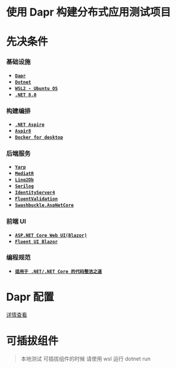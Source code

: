 # 使用 Dapr 构建分布式应用测试项目


# 先决条件

### 基础设施

- **[`Dapr`](https://dapr.io/)**
- **[`Dotnet`](https://dotnet.microsoft.com/download)** 
- **[`WSL2 - Ubuntu OS`](https://docs.microsoft.com/en-us/windows/wsl/install-win10)**
- **[`.NET 8.0`](https://dotnet.microsoft.com/download)** 

### 构建编排

- **[`.NET Aspire`](https://github.com/dotnet/aspire)** 
- **[`Aspir8`](https://prom3theu5.github.io/aspirational-manifests/getting-started.html)**
- **[`Docker for desktop`](https://www.docker.com/products/docker-desktop)** 

### 后端服务

- **[`Yarp`](https://github.com/microsoft/reverse-proxy)**
- **[`MediatR`](https://github.com/jbogard/MediatR)**
- **[`Linq2Db`](https://github.com/linq2db/linq2db)**
- **[`Serilog`](https://github.com/serilog/serilog)**
- **[`IdentityServer4`](https://github.com/iamshen/Reborn.IdentityServer4.Admin)**
- **[`FluentValidation`](https://github.com/FluentValidation/FluentValidation)**
- **[`Swashbuckle.AspNetCore`](https://github.com/domaindrivendev/Swashbuckle.AspNetCore)** 

### 前端 UI

- **[`ASP.NET Core Web UI(Blazor)`](https://learn.microsoft.com/zh-cn/aspnet/core/tutorials/choose-web-ui?view=aspnetcore-8.0)**
- **[`Fluent UI Blazor`](https://www.fluentui-blazor.net/)**

### 编程规范

- **[`适用于 .NET/.NET Core 的代码整洁之道`](https://github.com/thangchung/clean-code-dotnet/blob/master/README-zh.md)**

# Dapr 配置

[详情查看](./CONFIGURATION.md)

# 可插拔组件

> 本地测试 可插拔组件的时候  请使用 wsl 运行 dotnet run

